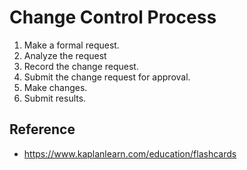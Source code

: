 # Change Control Process

1. Make a formal request.
2. Analyze the request
3. Record the change request.
4. Submit the change request for approval.
5. Make changes.
6. Submit results.

## Reference
* https://www.kaplanlearn.com/education/flashcards
